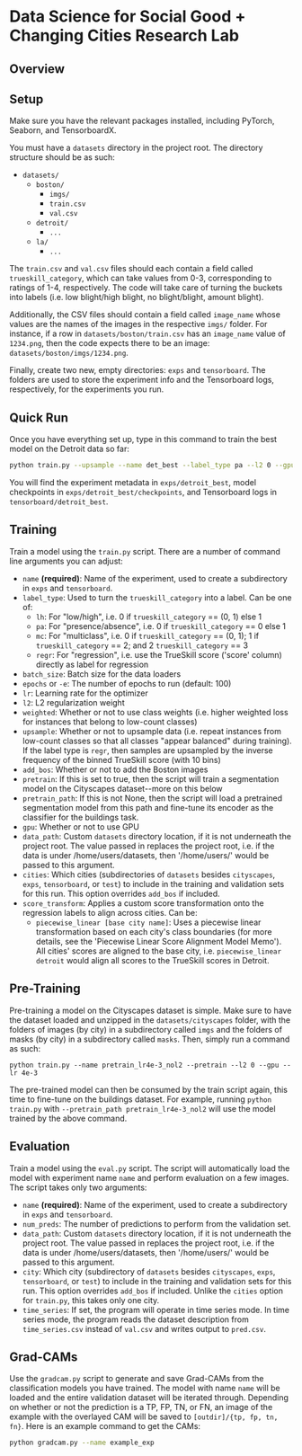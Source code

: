 # Data Science for Social Good + Changing Cities Research Lab


## Overview


## Setup

Make sure you have the relevant packages installed, including PyTorch, Seaborn, and TensorboardX.

You must have a `datasets` directory in the project root. The directory structure should be as such:

- `datasets/`
  - `boston/`
    - `imgs/`
    - `train.csv`
    - `val.csv`
  - `detroit/`
    - `...`
  - `la/`
    - `...`

The `train.csv` and `val.csv` files should each contain a field called `trueskill_category`, which can take values from 0-3, corresponding to ratings of 1-4, respectively. The code will take care of turning the buckets into labels (i.e. low blight/high blight, no blight/blight, amount blight).

Additionally, the CSV files should contain a field called `image_name` whose values are the names of the images in the respective `imgs/` folder. For instance, if a row in `datasets/boston/train.csv` has an `image_name` value of `1234.png`, then the code expects there to be an image: `datasets/boston/imgs/1234.png`.

Finally, create two new, empty directories: `exps` and `tensorboard`. The folders are used to store the experiment info and the Tensorboard logs, respectively, for the experiments you run.

## Quick Run

Once you have everything set up, type in this command to train the best model on the Detroit data so far:

```sh
python train.py --upsample --name det_best --label_type pa --l2 0 --gpu
```

You will find the experiment metadata in `exps/detroit_best`, model checkpoints in `exps/detroit_best/checkpoints`, and Tensorboard logs in `tensorboard/detroit_best`.

## Training

Train a model using the `train.py` script. There are a number of command line arguments you can adjust:

- `name` **(required)**: Name of the experiment, used to create a subdirectory in `exps` and `tensorboard`.
- `label_type`: Used to turn the `trueskill_category` into a label. Can be one of:
  - `lh`: For "low/high", i.e. 0 if `trueskill_category` == (0, 1) else 1
  - `pa`: For "presence/absence", i.e. 0 if `trueskill_category` == 0 else 1
  - `mc`: For "multiclass", i.e. 0 if `trueskill_category` == (0, 1); 1 if `trueskill_category` == 2; and 2 `trueskill_category` == 3
  - `regr`: For "regression", i.e. use the TrueSkill score ('score' column) directly as label for regression
- `batch_size`: Batch size for the data loaders
- `epochs` or `-e`: The number of epochs to run (default: 100)
- `lr`: Learning rate for the optimizer
- `l2`: L2 regularization weight
- `weighted`: Whether or not to use class weights (i.e. higher weighted loss for instances that belong to low-count classes)
- `upsample`: Whether or not to upsample data (i.e. repeat instances from low-count classes so that all classes "appear balanced" during training). If the label type is `regr`, then samples are upsampled by the inverse frequency of the binned TrueSkill score (with 10 bins)
- `add_bos`: Whether or not to add the Boston images
- `pretrain`: If this is set to true, then the script will train a segmentation model on the Cityscapes dataset--more on this below
- `pretrain_path`: If this is not None, then the script will load a pretrained segmentation model from this path and fine-tune its encoder as the classifier for the buildings task.
- `gpu`: Whether or not to use GPU
- `data_path`: Custom `datasets` directory location, if it is not underneath the project root. The value passed in replaces the project root, i.e. if the data is under /home/users/datasets, then '/home/users/' would be passed to this argument.
- `cities`: Which cities (subdirectories of `datasets` besides `cityscapes`, `exps`, `tensorboard`, or `test`) to include in the training and validation sets for this run. This option overrides `add_bos` if included.
- `score_transform`: Applies a custom score transformation onto the regression labels to align across cities. Can be:
  - `piecewise_linear [base city name]`: Uses a piecewise linear transformation based on each city's class boundaries (for more details, see the 'Piecewise Linear Score Alignment Model Memo'). All cities' scores are aligned to the base city, i.e. `piecewise_linear detroit` would align all scores to the TrueSkill scores in Detroit.

## Pre-Training

Pre-training a model on the Cityscapes dataset is simple. Make sure to have the dataset loaded and unzipped in the `datasets/cityscapes` folder, with the folders of images (by city) in a subdirectory called `imgs` and the folders of masks (by city) in a subdirectory called `masks`. Then, simply run a command as such:

```
python train.py --name pretrain_lr4e-3_nol2 --pretrain --l2 0 --gpu --lr 4e-3
```

The pre-trained model can then be consumed by the train script again, this time to fine-tune on the buildings dataset. For example, running `python train.py` with `--pretrain_path pretrain_lr4e-3_nol2` will use the model trained by the above command.

## Evaluation
Train a model using the `eval.py` script. The script will automatically load the model with experiment name `name` and perform evaluation on a few images. The script takes only two arguments:

- `name` **(required)**: Name of the experiment, used to create a subdirectory in `exps` and `tensorboard`.
- `num_preds`: The number of predictions to perform from the validation set.
- `data_path`: Custom `datasets` directory location, if it is not underneath the project root. The value passed in replaces the project root, i.e. if the data is under /home/users/datasets, then '/home/users/' would be passed to this argument.
- `city`: Which city (subdirectory of `datasets` besides `cityscapes`, `exps`, `tensorboard`, or `test`) to include in the training and validation sets for this run. This option overrides `add_bos` if included. Unlike the `cities` option for `train.py`, this takes only one city.
- `time_series`: If set, the program will operate in time series mode. In time series mode, the program reads the dataset description from `time_series.csv` instead of `val.csv` and writes output to `pred.csv`.

## Grad-CAMs

Use the `gradcam.py` script to generate and save Grad-CAMs from the classification models you have trained. The model with name `name` will be loaded and the entire validation dataset will be iterated through. Depending on whether or not the prediction is a TP, FP, TN, or FN, an image of the example with the overlayed CAM will be saved to `[outdir]/{tp, fp, tn, fn}`. Here is an example command to get the CAMs:

```sh
python gradcam.py --name example_exp
```
